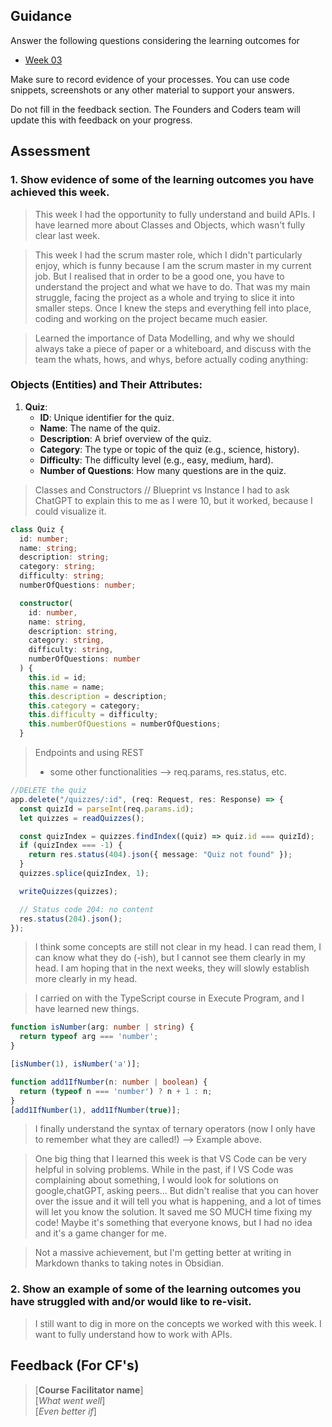 ## Guidance
Answer the following questions considering the learning outcomes for
- [Week 03](https://learn.foundersandcoders.com/course/syllabus/developer/week03-project03-server/learning-outcomes/)

Make sure to record evidence of your processes. You can use code snippets, screenshots or any other material to support your answers.

Do not fill in the feedback section. The Founders and Coders team will update this with feedback on your progress.

## Assessment
 ### 1. Show evidence of some of the learning outcomes you have achieved this week.
> This week I had the opportunity to fully understand and build APIs.
> I have learned more about Classes and Objects, which wasn't fully clear last week.

> This week I had the scrum master role, which I didn't particularly enjoy, which is funny because I am the scrum master in my current job. 
> But I realised that in order to be a good one, you have to understand the project and what we have to do.
> That was my main struggle, facing the project as a whole and trying to slice it into smaller steps.
> Once I knew the steps and everything fell into place, coding and working on the project became much easier.

> Learned the importance of Data Modelling, and why we should always take a piece of paper or a whiteboard, and discuss with the team the whats, hows, and whys, before actually coding anything:
### Objects (Entities) and Their Attributes:

1. **Quiz**:
   - **ID**: Unique identifier for the quiz.
   - **Name**: The name of the quiz.
   - **Description**: A brief overview of the quiz.
   - **Category**: The type or topic of the quiz (e.g., science, history).
   - **Difficulty**: The difficulty level (e.g., easy, medium, hard).
   - **Number of Questions**: How many questions are in the quiz.

> Classes and Constructors // Blueprint vs Instance
> I had to ask ChatGPT to explain this to me as I were 10, but it worked, because I could visualize it.
```ts
class Quiz {
  id: number;
  name: string;
  description: string;
  category: string;
  difficulty: string;
  numberOfQuestions: number;

  constructor(
    id: number,
    name: string,
    description: string,
    category: string,
    difficulty: string,
    numberOfQuestions: number
  ) {
    this.id = id;
    this.name = name;
    this.description = description;
    this.category = category;
    this.difficulty = difficulty;
    this.numberOfQuestions = numberOfQuestions;
  }
```
> Endpoints and using REST
> + some other functionalities --> req.params, res.status, etc.
```ts
//DELETE the quiz
app.delete("/quizzes/:id", (req: Request, res: Response) => {
  const quizId = parseInt(req.params.id);
  let quizzes = readQuizzes();

  const quizIndex = quizzes.findIndex((quiz) => quiz.id === quizId);
  if (quizIndex === -1) {
    return res.status(404).json({ message: "Quiz not found" });
  }
  quizzes.splice(quizIndex, 1);

  writeQuizzes(quizzes);

  // Status code 204: no content
  res.status(204).json();
});
```
> I think some concepts are still not clear in my head. I can read them, I can know what they do (-ish), but I cannot see them clearly in my head.
> I am hoping that in the next weeks, they will slowly establish more clearly in my head.

> I carried on with the TypeScript course in Execute Program, and I have learned new things.
```ts
function isNumber(arg: number | string) {
  return typeof arg === 'number';
}

[isNumber(1), isNumber('a')];
```
```ts
function add1IfNumber(n: number | boolean) {
  return (typeof n === 'number') ? n + 1 : n;
}
[add1IfNumber(1), add1IfNumber(true)];
```
> I finally understand the syntax of ternary operators (now I only have to remember what they are called!) --> Example above.

> One big thing that I learned this week is that VS Code can be very helpful in solving problems. While in the past, if I VS Code was complaining about something, I would look for solutions on google,chatGPT, asking peers...  But didn't realise that you can hover over the issue and it will tell you what is happening, and a lot of times will let you know the solution. It saved me SO MUCH time fixing my code! Maybe it's something that everyone knows, but I had no idea and it's a game changer for me.

> Not a massive achievement, but I'm getting better at writing in Markdown thanks to taking notes in Obsidian.

 ### 2. Show an example of some of the learning outcomes you have struggled with and/or would like to re-visit.
> I still want to dig in more on the concepts we worked with this week. I want to fully understand how to work with APIs.

## Feedback (For CF's)
> [**Course Facilitator name**]  
> [*What went well*]  
> [*Even better if*]

